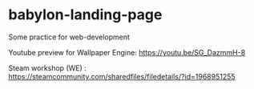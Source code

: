 # babylon-landing-page
Some practice for web-development

Youtube preview for Wallpaper Engine: https://youtu.be/SG_DazmmH-8

Steam workshop (WE) : https://steamcommunity.com/sharedfiles/filedetails/?id=1968951255
